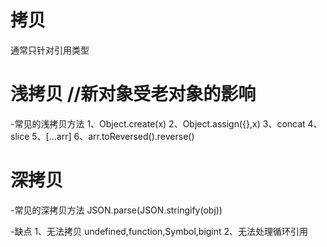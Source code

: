 # 拷贝
通常只针对引用类型

# 浅拷贝  //新对象受老对象的影响
-常见的浅拷贝方法
1、Object.create(x)
2、Object.assign({},x)
3、concat
4、slice
5、[...arr]
6、arr.toReversed().reverse()

# 深拷贝
-常见的深拷贝方法
JSON.parse(JSON.stringify(obj))

-缺点
1、无法拷贝 undefined,function,Symbol,bigint
2、无法处理循环引用